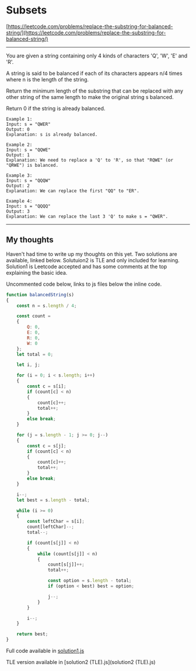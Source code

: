 # Subsets

[https://leetcode.com/problems/replace-the-substring-for-balanced-string/](https://leetcode.com/problems/replace-the-substring-for-balanced-string/)

---
You are given a string containing only 4 kinds of characters 'Q', 'W', 'E' and 'R'.

A string is said to be balanced if each of its characters appears n/4 times where n is the length of the string.

Return the minimum length of the substring that can be replaced with any other string of the same length to make the original string s balanced.

Return 0 if the string is already balanced.

```
Example 1:
Input: s = "QWER"
Output: 0
Explanation: s is already balanced.

Example 2:
Input: s = "QQWE"
Output: 1
Explanation: We need to replace a 'Q' to 'R', so that "RQWE" (or "QRWE") is balanced.

Example 3:
Input: s = "QQQW"
Output: 2
Explanation: We can replace the first "QQ" to "ER". 

Example 4:
Input: s = "QQQQ"
Output: 3
Explanation: We can replace the last 3 'Q' to make s = "QWER".

```

---

## My thoughts
Haven't had time to write up my thoughts on this yet.  Two solutions are available, linked below.  Solutuion2 is TLE and only included for learning. Solution1 is Leetcode accepted and has some comments at the top explaining the basic idea.

Uncommented code below, links to js files below the inline code.

```javascript
function balancedString(s)
{
    const n = s.length / 4;

    const count =
    {
        Q: 0,
        E: 0,
        R: 0,
        W: 0
    };
    let total = 0;

    let i, j;

    for (i = 0; i < s.length; i++)
    {
        const c = s[i];
        if (count[c] < n)
        {
            count[c]++;
            total++;
        }
        else break;
    }

    for (j = s.length - 1; j >= 0; j--)
    {
        const c = s[j];
        if (count[c] < n)
        {
            count[c]++;
            total++;
        }
        else break;
    }

    i--;
    let best = s.length - total;

    while (i >= 0)
    {
        const leftChar = s[i];
        count[leftChar]--;
        total--;

        if (count[s[j]] < n)
        {
            while (count[s[j]] < n)
            {
                count[s[j]]++;
                total++;

                const option = s.length - total;
                if (option < best) best = option;

                j--;
            }
        }

        i--;
    }

    return best;
}
```


Full code available in [solution1.js](solution1.js)

TLE version available in [solution2 (TLE).js](solution2 (TLE).js)



